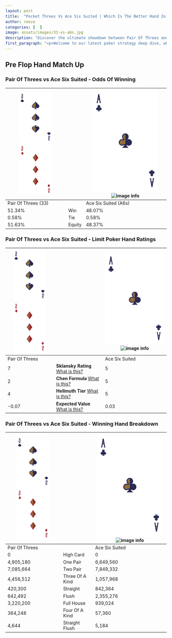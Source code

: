 ```yaml
---
layout: post
title:  "Pocket Threes Vs Ace Six Suited | Which Is The Better Hand In Poker? A Complete Guide"
author: reece
categories: [  ]
image: assets/images/33-vs-a6s.jpg
description: "Discover the ultimate showdown between Pair Of Threes and Ace Six Suited in poker! Uncover the odds, strategies, and scenarios where one hand triumphs over the other. Get ready to up your poker game with this thrilling analysis."
first_paragraph: "<p>Welcome to our latest poker strategy deep dive, where we're pitting two distinct hands against each other in a high-stakes showdown: Pair Of Threes vs Ace Six Suited.</p><p>In the dynamic world of poker, every decision counts, and knowing which hand holds the upper hand is key to your success at the table.</p><p>In this article, we'll dissect these two hands, explore the scenarios where one dominates the other, and equip you with the knowledge to make strategic choices that can tip the odds in your favor.</p><p>Get ready to unravel the intriguing dynamics of these poker hands and elevate your game to new heights.</p>"
---
```




[comment]: # (sp0)

## Pre Flop Hand Match Up

<div class="table hand-ratings" markdown="1"> 



### Pair Of Threes vs Ace Six Suited - Odds Of Winning


    
| ![image info](assets/images/hand1/3.png) ![image info](assets/images/hand1/3o.png) |  | ![image info](assets/images/hand2/A.png) ![image info](assets/images/hand2/6s.png) |
| -------- | -------- | -------- |
| Pair Of Threes (33) |  | Ace Six Suited (A6s) |
| 51.34% | Win | 48.07% |
| 0.58% | Tie | 0.58% |
| 51.63% | Equity | 48.37% |




[comment]: # (sp1)



### Pair Of Threes vs Ace Six Suited - Limit Poker Hand Ratings


    
| ![image info](assets/images/hand1/3.png) ![image info](assets/images/hand1/3o.png) |  | ![image info](assets/images/hand2/A.png) ![image info](assets/images/hand2/6s.png) |
| -------- | -------- | -------- |
| Pair Of Threes |  | Ace Six Suited |
| 7 | **Sklansky Rating** [What is this?](/sklansky-rating-explained) | 5 |
| 2 | **Chen Formula** [What is this?](/chen-formula-explained) | 5 |
| 4 | **Hellmuth Tier** [What is this?](/Hellmuth-tier-explained) | 5 |
| -0.07 | **Expected Value** [What is this?](/expected-value-explained) | 0.03 |




[comment]: # (sp2)



### Pair Of Threes vs Ace Six Suited - Winning Hand Breakdown


    
| ![image info](assets/images/hand1/3.png) ![image info](assets/images/hand1/3o.png) |  | ![image info](assets/images/hand2/A.png) ![image info](assets/images/hand2/6s.png) |
| -------- | -------- | -------- |
| Pair Of Threes |  | Ace Six Suited |
| 0 | High Card | 0 |
| 4,905,180 | One Pair | 6,649,560 |
| 7,085,664 | Two Pair | 7,849,332 |
| 4,456,512 | Three Of A Kind | 1,057,968 |
| 420,300 | Straight | 842,364 |
| 642,492 | Flush | 2,355,276 |
| 3,220,200 | Full House | 939,024 |
| 364,248 | Four Of A Kind | 57,360 |
| 4,644 | Straight Flush | 5,184 |




[comment]: # (sp3)



</div>

[comment]: # (sp4)



[comment]: # (sp5)

